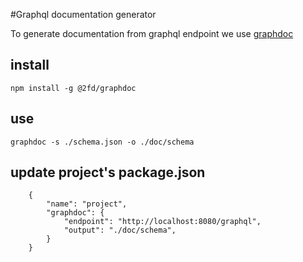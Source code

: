 #Graphql documentation generator

To generate documentation from graphql endpoint we use [graphdoc](https://github.com/2fd/graphdoc)

## install 

`npm install -g @2fd/graphdoc`

## use 

`graphdoc -s ./schema.json -o ./doc/schema`

## update project's package.json

```
    {
        "name": "project",
        "graphdoc": {
            "endpoint": "http://localhost:8080/graphql",
            "output": "./doc/schema",
        }
    }
```